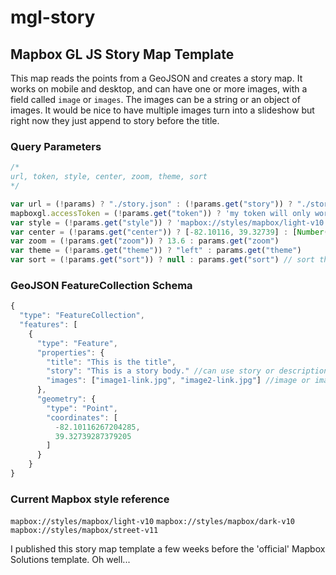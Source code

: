 # mgl-story
## Mapbox GL JS Story Map Template

This map reads the points from a GeoJSON and creates a story map. It works on mobile and desktop, and can have one or more images, with a field called ``image`` or ``images``. The images can be a string or an object of images. It would be nice to have multiple images turn into a slideshow but right now they just append to story before the title.

### Query Parameters

```JavaScript
/*
url, token, style, center, zoom, theme, sort
*/

var url = (!params) ? "./story.json" : (!params.get("story")) ? "./story.json" : params.get("story") : 
mapboxgl.accessToken = (!params.get("token")) ? 'my token will only work on this url' : params.get("token");
var style = (!params.get("style")) ? 'mapbox://styles/mapbox/light-v10' : style;
var center = (!params.get("center")) ? [-82.10116, 39.32739] : [Number(params.get("center").split(",")[0]),Number(params.get("center").split(",")[1])];
var zoom = (!params.get("zoom")) ? 13.6 : params.get("zoom")
var theme = (!params.get("theme")) ? "left" : params.get("theme")
var sort = (!params.get("sort")) ? null : params.get("sort") // sort the geojson by a feature property before creating the story

```

### GeoJSON FeatureCollection Schema

```JavaScript
{
  "type": "FeatureCollection",
  "features": [
    {
      "type": "Feature",
      "properties": {
        "title": "This is the title", 
        "story": "This is a story body." //can use story or description for the field name
        "images": ["image1-link.jpg", "image2-link.jpg"] //image or images
      },
      "geometry": {
        "type": "Point",
        "coordinates": [
          -82.10116267204285,
          39.32739287379205
        ]
      }
    }
}

```

### Current Mapbox style reference

``mapbox://styles/mapbox/light-v10``
``mapbox://styles/mapbox/dark-v10``
``mapbox://styles/mapbox/street-v11``

I published this story map template a few weeks before the 'official' Mapbox Solutions template. Oh well...